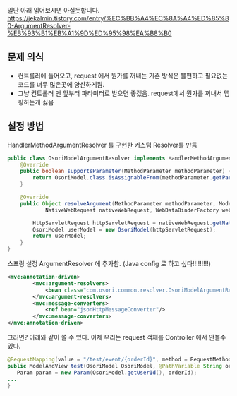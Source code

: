 일단 아래 읽어보시면 아실듯합니다.
https://jekalmin.tistory.com/entry/%EC%BB%A4%EC%8A%A4%ED%85%80-ArgumentResolver-%EB%93%B1%EB%A1%9D%ED%95%98%EA%B8%B0

## 문제 의식
- 컨트롤러에 들어오고, request 에서 뭔가를 꺼내는 기존 방식은 불편하고 필요없는 코드를 너무 많은곳에 양산하게됨. 
- 그냥 컨트롤러 맨 앞부터 파라미터로 받으면 좋겠음. request에서 뭔가를 꺼내서 맵핑하는게 싫음

## 설정 방법
HandlerMethodArgumentResolver 를 구현한 커스텀 Resolver를 만듬
```java
public class OsoriModelArgumentResolver implements HandlerMethodArgumentResolver {
	@Override
	public boolean supportsParameter(MethodParameter methodParameter) {
		return OsoriModel.class.isAssignableFrom(methodParameter.getParameterType());
	}

	@Override
	public Object resolveArgument(MethodParameter methodParameter, ModelAndViewContainer modelAndViewContainer,
			NativeWebRequest nativeWebRequest, WebDataBinderFactory webDataBinderFactory) throws Exception {

		HttpServletRequest httpServletRequest = nativeWebRequest.getNativeRequest(HttpServletRequest.class);
		OsoriModel userModel = new OsoriModel(httpServletRequest);
		return userModel;
	}
}
```

스프링 설정 ArgumentResolver 에 추가함. (Java config 로 하고 싶다!!!!!!!!!)
```xml
<mvc:annotation-driven>
		<mvc:argument-resolvers>
			<bean class="com.osori.common.resolver.OsoriModelArgumentResolver"/>
		</mvc:argument-resolvers>
		<mvc:message-converters>
			<ref bean="jsonHttpMessageConverter"/>
		</mvc:message-converters>
</mvc:annotation-driven>
```

그러면? 아래와 같이 쓸 수 있다. 이제 우리는 request 객체를 Controller 에서 안볼수 있다.
```java
@RequestMapping(value = "/test/event/{orderId}", method = RequestMethod.POST)
public ModelAndView test(OsoriModel OsoriModel, @PathVariable String orderId) {
   Param param = new Param(OsoriModel.getUserId(), orderId);
...
}
```